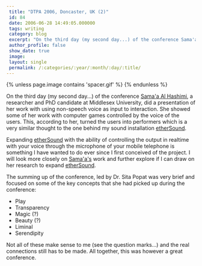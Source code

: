 ```yaml
---
 title: "DTPA 2006, Doncaster, UK (2)"
 id: 84
 date: 2006-06-28 14:49:05.000000
 tags: writing
 category: blog
 excerpt: "On the third day (my second day...) of the conference Sama'a Al Hashimi, a researcher and PhD candidate at Middlesex University, did a presentation of her work with using non-speech voice as input to ..."
 author_profile: false
 show_date: true
 image: 
 layout: single
 permalink: /:categories/:year/:month/:day/:title/
---
```

{% unless page.image contains 'spacer.gif' %}
{% endunless %}

On the third day (my second day...) of the conference <a href="http://www.soundtoys.net/artists/sama-a-al-hsshimi">Sama'a Al Hashimi</a>, a researcher and PhD candidate at Middlesex University, did a presentation of her work with using non-speech voice as input to interaction. She showed some of her work with computer games controlled by the voice of the users. This, according to her, turned the users into performers which is a very similar thought to the one behind my sound installation <a href="http://www.henrikfrisk.com/index.jsp?metaId=res&amp;id=proj&amp;field=title&amp;query=etherSound">etherSound</a>.



Expanding <a href="http://www.henrikfrisk.com/index.jsp?metaId=res&amp;id=proj&amp;field=title&amp;query=etherSound">etherSound</a> with the ability of controlling the output in realtime with your voice through the microphone of your mobile telephone is something I have wanted to do ever since I first conceived of the project. I will look more closely on <a href="http://www.soundtoys.net/artists/sama-a-al-hsshimi">Sama'a's</a> work and further explore if I can draw on her research to expand <a href="http://www.henrikfrisk.com/index.jsp?metaId=res&amp;id=proj&amp;field=title&amp;query=etherSound">etherSound</a>.



The summing up of the conference, led by Dr. Sita Popat was very brief and focused on some of the key concepts that she had picked up during the conference:
<ul>
<li>Play</li>
<li>Transparency</li>
<li>Magic (?)</li>
<li>Beauty (?)</li>
<li>Liminal</li>
<li>Serendipity</li>
</ul>
Not all of these make sense to me (see the question marks...) and the real connections still has to be made. All together, this was however a great conference.
